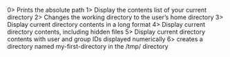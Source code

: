 0> Prints the absolute path
1> Display the contents list of your current directory
2> Changes the working directory to the user’s home directory
3> Display current directory contents in a long format
4> Display current directory contents, including hidden files
5> Display current directory contents with user and group IDs displayed numerically
6> creates a directory named my-first-directory in the /tmp/ directory 
